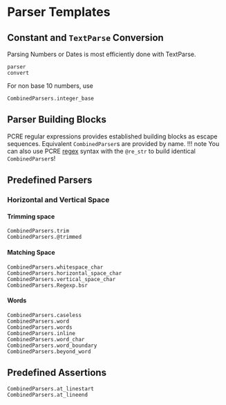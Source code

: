 # Parser Templates

## Constant and `TextParse` Conversion
Parsing Numbers or Dates is most efficiently done with TextParse.

```@docs
parser
convert
```

For non base 10 numbers, use
```@docs
CombinedParsers.integer_base
```
	

## Parser Building Blocks
PCRE regular expressions provides established building blocks as escape sequences.
Equivalent `CombinedParser`s are provided by name.
!!! note 
    You can also use PCRE [regex](regexp.md) syntax with the `@re_str` 
    to build identical `CombinedParser`s!

## Predefined Parsers
### Horizontal and Vertical Space

#### Trimming space
```@docs
CombinedParsers.trim
CombinedParsers.@trimmed
```

#### Matching Space
```@docs
CombinedParsers.whitespace_char
CombinedParsers.horizontal_space_char
CombinedParsers.vertical_space_char
CombinedParsers.Regexp.bsr
```

#### Words
```@docs
CombinedParsers.caseless
CombinedParsers.word
CombinedParsers.words
CombinedParsers.inline
CombinedParsers.word_char
CombinedParsers.word_boundary
CombinedParsers.beyond_word
```

## Predefined Assertions
```@docs
CombinedParsers.at_linestart
CombinedParsers.at_lineend
```

